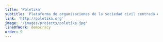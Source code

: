 ```yaml
---
title: 'Poletika'
subtitle: 'Plataforma de organizaciones de la sociedad civil centrada en la vigilancia y presión a la clase política para promover una sociedad más justa y menos desigual'
link: 'http://poletika.org'
image: '/images/projects/poletika.jpg'
lineOfWork: democracy
order: 9
---
```

